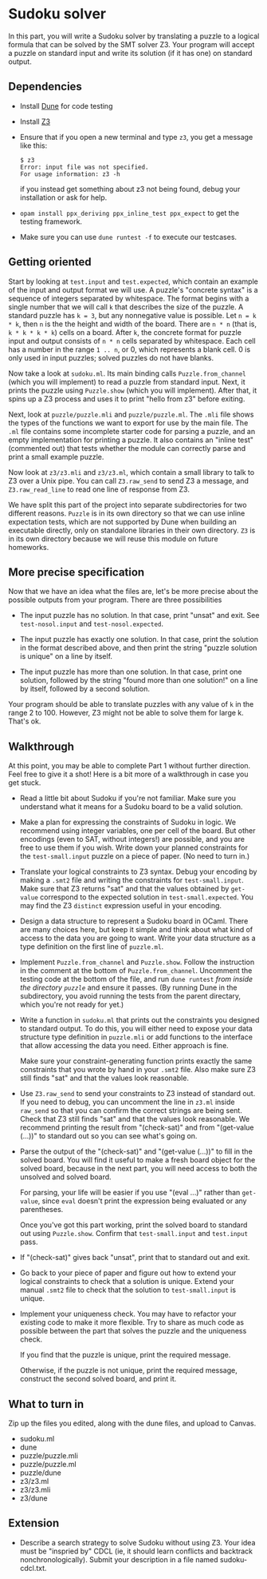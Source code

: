 # Sudoku solver

In this part, you will write a Sudoku solver by translating a puzzle to a
logical formula that can be solved by the SMT solver Z3. Your program will
accept a puzzle on standard input and write its solution (if it has one) on
standard output.

## Dependencies

- Install [Dune](https://dune.build/) for code testing
- Install [Z3](https://github.com/Z3Prover/z3/releases)
- Ensure that if you open a new terminal and type `z3`, you get a message like this:

      $ z3
      Error: input file was not specified.
      For usage information: z3 -h

  if you instead get something about z3 not being found, debug your
  installation or ask for help.
- `opam install ppx_deriving ppx_inline_test ppx_expect` to get the testing framework.
- Make sure you can use `dune runtest -f` to execute our testcases.

## Getting oriented

Start by looking at `test.input` and `test.expected`, which contain an example
of the input and output format we will use. A puzzle's "concrete syntax" is a
sequence of integers separated by whitespace. The format begins with a single
number that we will call `k` that describes the size of the puzzle. A standard
puzzle has `k = 3`, but any nonnegative value is possible. Let `n = k * k`, then
`n` is the the height and width of the board. There are `n * n`
(that is, `k * k * k * k`) cells on a board. After `k`, the concrete format
for puzzle input and output consists of `n * n` cells separated by whitespace.
Each cell has a number in the range `1 .. n`, or 0, which represents a blank cell.
0 is only used in input puzzles; solved puzzles do not have blanks.

Now take a look at `sudoku.ml`. Its main binding calls `Puzzle.from_channel` (which
you will implement) to read a puzzle from standard input. Next, it prints
the puzzle using `Puzzle.show` (which you will implement). After that,
it spins up a Z3 process and uses it to print "hello from z3" before exiting.

Next, look at `puzzle/puzzle.mli` and `puzzle/puzzle.ml`. The `.mli` file shows
the types of the functions we want to export for use by the main file.  The
`.ml` file contains some incomplete starter code for parsing a puzzle, and an
empty implementation for printing a puzzle. It also contains an "inline test"
(commented out) that tests whether the module can correctly parse and print a
small example puzzle.

Now look at `z3/z3.mli` and `z3/z3.ml`, which contain a small library to talk to
Z3 over a Unix pipe. You can call `Z3.raw_send` to send Z3 a message, and
`Z3.raw_read_line` to read one line of response from Z3.

We have split this part of the project into separate subdirectories for two
different reasons. `Puzzle` is in its own directory so that we can use inline
expectation tests, which are not supported by Dune when building
an executable directly, only on standalone libraries in their own directory.
`Z3` is in its own directory because we will reuse this module on future
homeworks.


## More precise specification

Now that we have an idea what the files are, let's be more precise about the
possible outputs from your program. There are three possibilities

- The input puzzle has no solution. In that case, print "unsat" and exit. See
  `test-nosol.input` and `test-nosol.expected`.

- The input puzzle has exactly one solution. In that case, print the solution in
  the format described above, and then print the string "puzzle solution is
  unique" on a line by itself.

- The input puzzle has more than one solution. In that case, print one solution,
  followed by the string "found more than one solution!" on a line by itself,
  followed by a second solution.

Your program should be able to translate puzzles with any value of `k` in the
range 2 to 100. However, Z3 might not be able to solve them for large k. That's
ok.

## Walkthrough

At this point, you may be able to complete Part 1 without further direction.
Feel free to give it a shot! Here is a bit more of a walkthrough in case you
get stuck.

- Read a little bit about Sudoku if you're not familiar. Make sure you
  understand what it means for a Sudoku board to be a valid solution.

- Make a plan for expressing the constraints of Sudoku in logic. We recommend
  using integer variables, one per cell of the board. But other encodings
  (even to SAT, without integers!) are possible, and you are free to use them
  if you wish. Write down your planned constraints for the `test-small.input`
  puzzle on a piece of paper. (No need to turn in.)

- Translate your logical constraints to Z3 syntax. Debug your encoding by
  making a `.smt2` file and writing the constraints for `test-small.input`.
  Make sure that Z3 returns "sat" and that the values obtained by `get-value`
  correspond to the expected solution in `test-small.expected`. You may find
  the Z3 `distinct` expression useful in your encoding.

- Design a data structure to represent a Sudoku board in OCaml. There are many
  choices here, but keep it simple and think about what kind of access to the
  data you are going to want. Write your data structure as a type definition
  on the first line of `puzzle.ml`.

- Implement `Puzzle.from_channel` and `Puzzle.show`. Follow the instruction in
  the comment at the bottom of `Puzzle.from_channel`. Uncomment the testing code
  at the bottom of the file, and run `dune runtest` *from inside the directory
  `puzzle`* and ensure it passes. (By running Dune in the subdirectory, you
  avoid running the tests from the parent directary, which you're not ready for
  yet.)

- Write a function in `sudoku.ml` that prints out the constraints you designed
  to standard output. To do this, you will either need to expose your data
  structure type definition in `puzzle.mli` or add functions to the interface
  that allow accessing the data you need. Either approach is fine.

  Make sure your constraint-generating function prints exactly the same
  constraints that you wrote by hand in your `.smt2` file. Also make sure Z3
  still finds "sat" and that the values look reasonable.

- Use `Z3.raw_send` to send your constraints to Z3 instead of standard out.  If
  you need to debug, you can uncomment the line in `z3.ml` inside `raw_send` so
  that you can confirm the correct strings are being sent. Check that Z3
  still finds "sat" and that the values look reasonable. We recommend printing
  the result from "(check-sat)" and from "(get-value (...))" to standard out
  so you can see what's going on.

- Parse the output of the "(check-sat)" and "(get-value (...))" to fill in
  the solved board. You will find it useful to make a fresh board object
  for the solved board, because in the next part, you will need access to
  both the unsolved and solved board.

  For parsing, your life will be easier if you use "(eval ...)" rather than
  `get-value`, since `eval` doesn't print the expression being evaluated
  or any parentheses.

  Once you've got this part working, print the solved board to standard out
  using `Puzzle.show`. Confirm that `test-small.input` and `test.input` pass.

- If "(check-sat)" gives back "unsat", print that to standard out and exit.

- Go back to your piece of paper and figure out how to extend your logical
  constraints to check that a solution is unique. Extend your manual `.smt2`
  file to check that the solution to `test-small.input` is unique.

- Implement your uniqueness check. You may have to refactor your existing
  code to make it more flexible. Try to share as much code as possible
  between the part that solves the puzzle and the uniqueness check.

  If you find that the puzzle is unique, print the required message.

  Otherwise, if the puzzle is not unique, print the required message,
  construct the second solved board, and print it.


## What to turn in

Zip up the files you edited, along with the dune files, and upload to Canvas.

- sudoku.ml
- dune
- puzzle/puzzle.mli
- puzzle/puzzle.ml
- puzzle/dune
- z3/z3.ml
- z3/z3.mli
- z3/dune

## Extension

- Describe a search strategy to solve Sudoku without using Z3. Your idea must be
  "inspried by" CDCL (ie, it should learn conflicts and backtrack nonchronologically).
  Submit your description in a file named sudoku-cdcl.txt.
